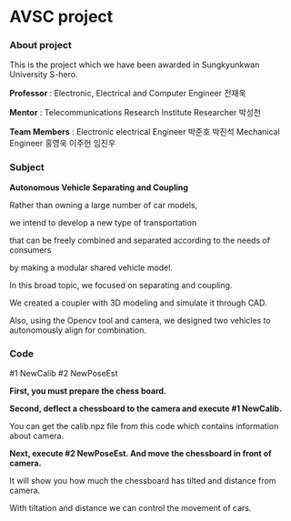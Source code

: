 # AVSC project

<h3>About project</h3>

This is the project which we have been awarded in Sungkyunkwan University S-hero.

**Professor** : Electronic, Electrical and Computer Engineer 전재욱

**Mentor** : Telecommunications Research Institute Researcher 박성천

**Team Members** : Electronic electrical Engineer 박준호 박진석
Mechanical Engineer 홍영욱 이주헌 임진우   
  
<h3>Subject</h3>

**Autonomous Vehicle Separating and Coupling**

Rather than owning a large number of car models, 

we intend to develop a new type of transportation 

that can be freely combined and separated according to the needs of consumers 

by making a modular shared vehicle model.

In this broad topic, we focused on separating and coupling.

We created a coupler with 3D modeling and simulate it through CAD.

Also, using the Opencv tool and camera, we designed two vehicles to autonomously align for combination.


<h3>Code</h3>

#1 NewCalib 
#2 NewPoseEst

**First, you must prepare the chess board.**

**Second, deflect a chessboard to the camera and execute #1 NewCalib.** 

You can get the calib.npz file from this code which contains information about camera.

**Next, execute #2 NewPoseEst. And move the chessboard in front of camera.**

It will show you how much the chessboard has tilted and distance from camera.

With tiltation and distance we can control the movement of cars.

